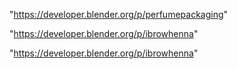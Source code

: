 "https://developer.blender.org/p/perfumepackaging"

"https://developer.blender.org/p/ibrowhenna"

 
"https://developer.blender.org/p/ibrowhenna"


 
